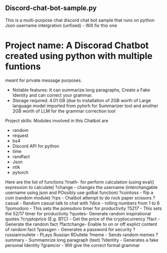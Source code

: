 ## Discord-chat-bot-sample.py
This is a multi-purpose chat discord chat bot sample that runs on python
Json username intergration (unfixed) - Will fix this one


# Project name: A Discorad Chatbot created using python with multiple funtions 
meant for private message purposes.

- Notable features: It can summarize long paragraphs, Create a Fake Identity and can correct your grammar.
- Storage required: 4.01 GB (due to installation of 2GB worth of Large language model imported from pytorh 
for Summarizer tool and another 2GB worth of LLM for the grammar correction tool

Project skills: Modules involved in this Chatbot are 
- random
- request
- bs4
- Discord API for python
- time
- randfact
- Json
- ntlk
- pytorch


Here are the list of functions
?math- for perform calculation (using eval() expression to calculate)
?change - changes the username
(interchangable username using json and POssibly use golbal function)
?cointoss - flip a coin
(random module)
?rps - Chatbot attempt to do rock paper scissors
?casual - Random casual talk to chat with
?dice - rolling numbers from 1 to 6 
?pomodoro - This sets the pomodoro timer for productivity
?5217 - This sets the 52/17 timer for productivity
?quotes- Generate random inspirational quotes 
?cryptoprice (E.g. BTC) - Get the price of the cryptocurrency 
?fact - Generate the random fact 
?factchange- Enable to on or off explict content of random fact
?passgen - Generates a password for security
?russianroullete - PLays Russian ROullete
?meme - Sends random memes
?summary - Summamrize long paragraph (text)
?identity - Generates a fake personal Identity
?gramcor - Will give the correct formal grammar
